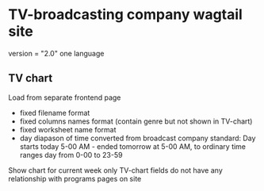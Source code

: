 # TV-broadcasting company wagtail site
version = "2.0"
one language
## TV chart
Load from separate frontend page
- fixed filename format
- fixed columns names format (contain genre but not shown in TV-chart)
- fixed worksheet name format
- day diapason of time converted from broadcast company standard:
     Day starts today 5-00 AM - ended tomorrow at 5-00 AM, to ordinary time ranges day from 0-00 to 23-59

Show chart for current week only
TV-chart fields do not have any relationship with programs pages on site
